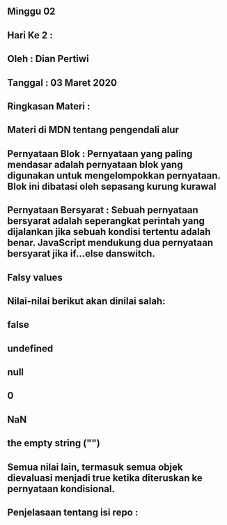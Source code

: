 ## Minggu 02

## Hari Ke 2  : 

## Oleh       : Dian Pertiwi

## Tanggal    : 03 Maret 2020

## Ringkasan Materi : 
## Materi di MDN tentang pengendali alur

## Pernyataan Blok : Pernyataan yang paling mendasar adalah pernyataan blok yang digunakan untuk mengelompokkan pernyataan. Blok ini dibatasi oleh sepasang kurung kurawal

## Pernyataan Bersyarat : Sebuah pernyataan bersyarat adalah seperangkat perintah yang dijalankan jika sebuah kondisi tertentu adalah benar. JavaScript mendukung dua pernyataan bersyarat jika if...else danswitch.

## Falsy values
## Nilai-nilai berikut akan dinilai salah:
## false
## undefined
## null
## 0
## NaN
## the empty string ("")
## Semua nilai lain, termasuk semua objek dievaluasi menjadi true ketika diteruskan ke pernyataan kondisional.

## Penjelasaan tentang isi repo : 

 


